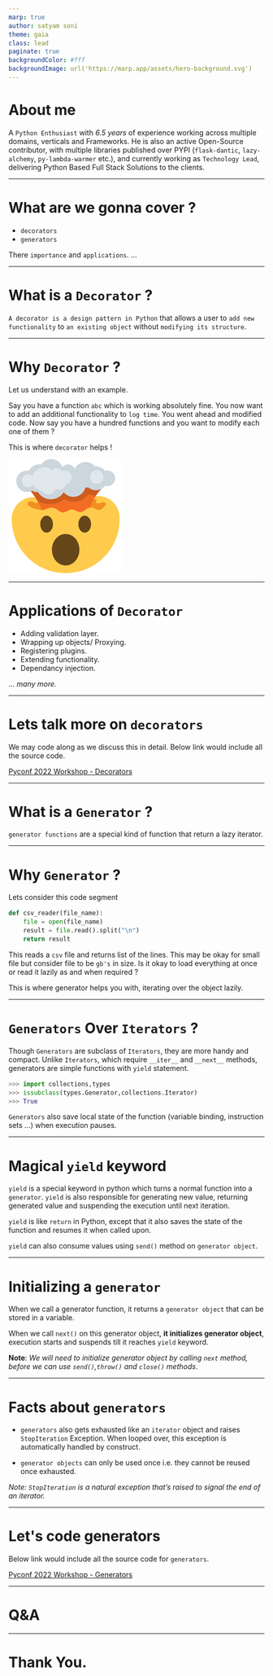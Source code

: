 ```yaml
---
marp: true
author: satyam soni
theme: gaia
class: lead
paginate: true
backgroundColor: #fff
backgroundImage: url('https://marp.app/assets/hero-background.svg')
---
```


# About me

A `Python Enthusiast` with _*6.5 years*_ of experience working across multiple domains, verticals and Frameworks. He is also an active Open-Source contributor, with multiple libraries published over PYPI (`flask-dantic`, `lazy-alchemy`, `py-lambda-warmer` etc.), and currently working as `Technology Lead`, delivering Python Based Full Stack Solutions to the clients.

---

# What are we gonna cover ?

- `decorators`
- `generators`

There `importance` and `applications`. ...

---

# What is a `Decorator` ?

`A decorator is a design pattern in Python` that allows a user to `add new functionality` to `an existing object` without `modifying its structure`.

---

# Why `Decorator` ?

Let us understand with an example.

Say you have a function `abc` which is working absolutely fine. You now want to add an additional functionality to `log time`. You went ahead and modified code. Now say you have a hundred functions and you want to modify each one of them ?

This is where `decorator` helps !

![w:200 bg right:20% blur:1px](download.png)

---

# Applications of `Decorator`

- Adding validation layer.
- Wrapping up objects/ Proxying.
- Registering plugins.
- Extending functionality.
- Dependancy injection.

... _many more_.

---

# Lets talk more on `decorators`

We may code along as we discuss this in detail. Below link would include all the source code.

[Pyconf 2022 Workshop - Decorators](https://github.com/satyamsoni2211/pyconf_2022_decorators_generators_workshop/tree/main/decorators)

---

# What is a `Generator` ?

`generator functions` are a special kind of function that return a lazy iterator.

---

# Why `Generator` ?

Lets consider this code segment

```python
def csv_reader(file_name):
    file = open(file_name)
    result = file.read().split("\n")
    return result
```

This reads a `csv` file and returns list of the lines. This may be okay for small file but consider file to be `gb's` in size. Is it okay to load everything at once or read it lazily as and when required ?

This is where generator helps you with, iterating over the object lazily.

---

# `Generators` Over `Iterators` ?

Though `Generators` are subclass of `Iterators`, they are more handy and compact. Unlike `Iterators`, which require `__iter__` and `__next__` methods, generators are simple functions with `yield` statement.

```python
>>> import collections,types
>>> issubclass(types.Generator,collections.Iterator)
>>> True
```

`Generators` also save local state of the function (variable binding, instruction sets ...) when execution pauses.

---

# Magical `yield` keyword

`yield` is a special keyword in python which turns a normal function into a `generator`. `yield` is also responsible for generating new value, returning generated value and suspending the execution until next iteration.

`yield` is like `return` in Python, except that it also saves the state of the function and resumes it when called upon.

`yield` can also consume values using `send()` method on `generator object`.

---

# Initializing a `generator`

When we call a generator function, it returns a `generator object` that can be stored in a variable.

When we call `next()` on this generator object, **it initializes generator object**, execution starts and suspends till it reaches `yield` keyword.

**Note**: _We will need to initialize generator object by calling `next` method, before we can use `send()`,`throw()` and `close()` methods_.

---

# Facts about `generators`

- `generators` also gets exhausted like an `iterator` object and raises `StopIteration` Exception. When looped over, this exception is automatically handled by construct.

- `generator objects` can only be used once i.e. they cannot be reused once exhausted.

_Note: `StopIteration` is a natural exception that’s raised to signal the end of an iterator._

---

# Let's code generators

Below link would include all the source code for `generators`.

[Pyconf 2022 Workshop - Generators](https://github.com/satyamsoni2211/pyconf_2022_decorators_generators_workshop/tree/main/generators)

---

# Q&A

---

# Thank You.
